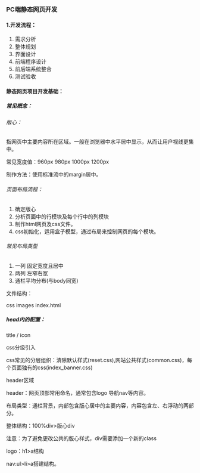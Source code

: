 ### PC端静态网页开发

#### 1.开发流程：

1. 需求分析
2. 整体规划
3. 界面设计
4. 前端程序设计
5. 前后端系统整合
6. 测试验收

#### 静态网页项目开发基础：

##### 常见概念：

###### 版心：

指网页中主要内容所在区域。一般在浏览器中水平居中显示，从而让用户视线更集中。

常见宽度值：960px  980px  1000px  1200px

制作方法：使用标准流中的margin居中。

###### 页面布局流程：

1. 确定版心
2. 分析页面中的行模块及每个行中的列模块
3. 制作html网页及css文件。
4. css初始化，运用盒子模型，通过布局来控制网页的每个模块。

###### 常见布局类型

1. 一列 固定宽度且居中
2. 两列 左窄右宽
3. 通栏平均分布(与body同宽)

文件结构：

  css images  index.html

##### head内的配置：

title   /  icon

css分级引入

css常见的分层组织：清除默认样式(reset.css),网站公共样式(common.css)，每个页面独有的css(index_banner.css)



header区域

header：网页顶部常用命名，通常包含logo 导航nav等内容。

布局类型：通栏背景，内部包含版心居中的主要内容，内容包含左、右浮动的两部分。

整体结构：100%div>版心div

注意：为了避免更改公共的版心样式，div需要添加一个新的class

logo：h1>a结构

nav:ul>li>a搭建结构。



